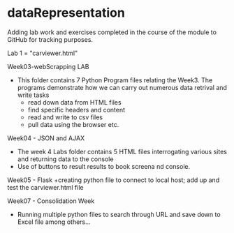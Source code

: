 # dataRepresentation

Adding lab work and exercises completed in the course of the module to GitHub for tracking purposes.

Lab 1 = "carviewer.html"

Week03-webScrapping LAB
+ This folder contains 7 Python Program files relating the Week3.
The programs demonstrate how we can carry out numerous data retrival and write tasks
  + read down data from HTML files
  + find specific headers and content
  + read and write to csv files
  + pull data using the browser etc.
  
Week04 - JSON and AJAX
+ The week 4 Labs folder contains 5 HTML files interrogating various sites and returning data to the console
+ Use of buttons to result results to book screena nd console.

Week05 - Flask
+creating python file to connect to local host; add up and test the carviewer.html file

Week07 - Consolidation Week
+ Running multiple python files to search through URL and save down to Excel file among others...
